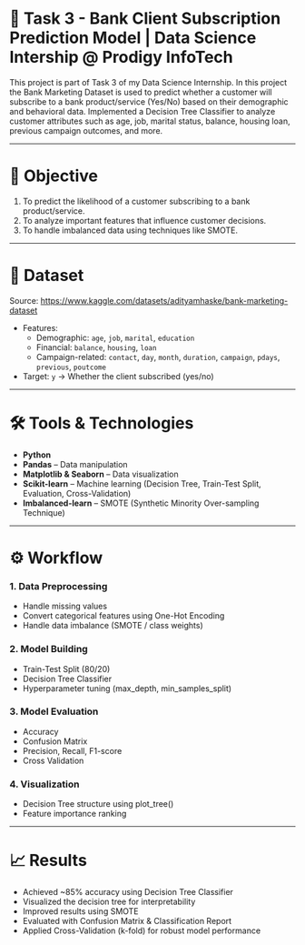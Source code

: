 # 🏦 Task 3 - Bank Client Subscription Prediction Model | Data Science Intership @ Prodigy InfoTech
This project is part of Task 3 of my Data Science Internship.
In this project the Bank Marketing Dataset is used to predict whether a customer will subscribe to a bank product/service (Yes/No) based on their demographic and behavioral data.
Implemented a Decision Tree Classifier to analyze customer attributes such as age, job, marital status, balance, housing loan, previous campaign outcomes, and more.

---

# 🎯 Objective
1. To predict the likelihood of a customer subscribing to a bank product/service.
2. To analyze important features that influence customer decisions.
3. To handle imbalanced data using techniques like SMOTE.

---

# 📂 Dataset
Source: https://www.kaggle.com/datasets/adityamhaske/bank-marketing-dataset
- Features:
   - Demographic: `age`, `job`, `marital`, `education`
   - Financial: `balance`, `housing`, `loan`
   - Campaign-related: `contact`, `day`, `month`, `duration`, `campaign`, `pdays`, `previous`, `poutcome`
- Target: `y` → Whether the client subscribed (yes/no)

---

# 🛠️ Tools & Technologies
- **Python**
- **Pandas** – Data manipulation
- **Matplotlib & Seaborn** – Data visualization
- **Scikit-learn** – Machine learning (Decision Tree, Train-Test Split, Evaluation, Cross-Validation)
- **Imbalanced-learn** – SMOTE (Synthetic Minority Over-sampling Technique)

---

# ⚙️ Workflow
### 1. Data Preprocessing
- Handle missing values
- Convert categorical features using One-Hot Encoding
- Handle data imbalance (SMOTE / class weights)

### 2. Model Building
- Train-Test Split (80/20)
- Decision Tree Classifier
- Hyperparameter tuning (max_depth, min_samples_split)

### 3. Model Evaluation
- Accuracy
- Confusion Matrix
- Precision, Recall, F1-score
- Cross Validation

### 4. Visualization
- Decision Tree structure using plot_tree()
- Feature importance ranking

---

# 📈 Results
- Achieved ~85% accuracy using Decision Tree Classifier  
- Visualized the decision tree for interpretability
- Improved results using SMOTE
- Evaluated with Confusion Matrix & Classification Report
- Applied Cross-Validation (k-fold) for robust model performance
